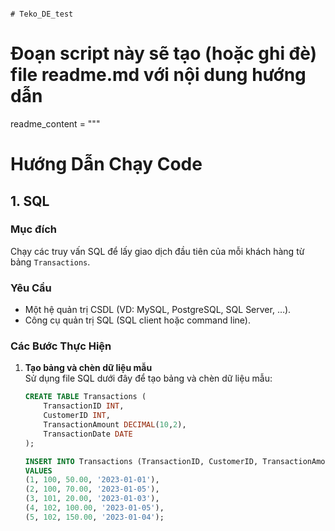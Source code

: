                                                                                                                                                    # Teko_DE_test
# Đoạn script này sẽ tạo (hoặc ghi đè) file readme.md với nội dung hướng dẫn

readme_content = """
# Hướng Dẫn Chạy Code

## 1. SQL

### Mục đích
Chạy các truy vấn SQL để lấy giao dịch đầu tiên của mỗi khách hàng từ bảng `Transactions`.

### Yêu Cầu
- Một hệ quản trị CSDL (VD: MySQL, PostgreSQL, SQL Server, …).
- Công cụ quản trị SQL (SQL client hoặc command line).

### Các Bước Thực Hiện
1. **Tạo bảng và chèn dữ liệu mẫu**  
   Sử dụng file SQL dưới đây để tạo bảng và chèn dữ liệu mẫu:
   ```sql
   CREATE TABLE Transactions (
       TransactionID INT,
       CustomerID INT,
       TransactionAmount DECIMAL(10,2),
       TransactionDate DATE
   );

   INSERT INTO Transactions (TransactionID, CustomerID, TransactionAmount, TransactionDate)
   VALUES
   (1, 100, 50.00, '2023-01-01'),
   (2, 100, 70.00, '2023-01-05'),
   (3, 101, 20.00, '2023-01-03'),
   (4, 102, 100.00, '2023-01-05'),
   (5, 102, 150.00, '2023-01-04');
